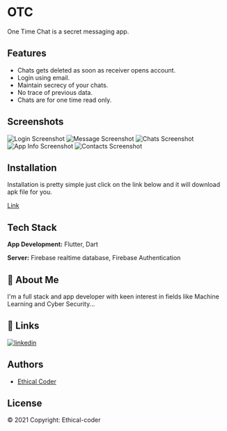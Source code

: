 
# OTC

One Time Chat is a secret messaging app.

## Features

- Chats gets deleted as soon as receiver opens account.
- Login using email.
- Maintain secrecy of your chats.
- No trace of previous data.
- Chats are for one time read only.

  
## Screenshots

![Login Screenshot](https://github.com/Ethical-coder/OneTimeChat/blob/main/demo/Screenshot%20(342).png)
![Message Screenshot](https://github.com/Ethical-coder/OneTimeChat/blob/main/demo/Screenshot%20(345)_LI.jpg)
![Chats Screenshot](https://github.com/Ethical-coder/OneTimeChat/blob/main/demo/Screenshot%20(350).png)
![App Info Screenshot](https://github.com/Ethical-coder/OneTimeChat/blob/main/demo/Screenshot%20(347).png)
![Contacts Screenshot](https://github.com/Ethical-coder/OneTimeChat/blob/main/demo/Screenshot%20(348).png)
## Installation

Installation is pretty simple just click on the link below and it will download apk file for you.


  [Link](https://github.com/Ethical-coder/OneTimeChat/blob/main/app-release.apk?raw=true)

    
## Tech Stack

**App Development:** Flutter, Dart

**Server:** Firebase realtime database, Firebase Authentication

  
## 🚀 About Me
I'm a full stack and app developer with keen interest in fields like Machine Learning and Cyber Security...

  
## 🔗 Links
[![linkedin](https://img.shields.io/badge/linkedin-0A66C2?style=for-the-badge&logo=linkedin&logoColor=white)](https://www.linkedin.com/in/ayush-shrivastava-b0a631192/)

  
## Authors

- [Ethical Coder](https://github.com/Ethical-coder)

  
## License

© 2021 Copyright: Ethical-coder

  
